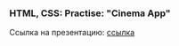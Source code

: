 ### HTML, CSS: Practise: "Cinema App"

Ссылка на презентацию: [ссылка](https://github.com/ait-tr/cohort39.2/blob/main/front_end/lesson_07/Practise_Project_Cinema.pdf)
